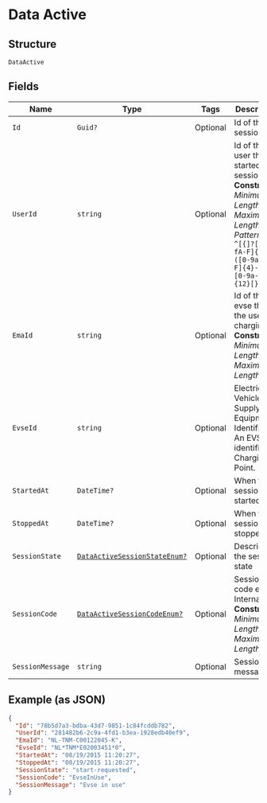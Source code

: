 
# Data Active

## Structure

`DataActive`

## Fields

| Name | Type | Tags | Description |
|  --- | --- | --- | --- |
| `Id` | `Guid?` | Optional | Id of the session |
| `UserId` | `string` | Optional | Id of the user that started the session<br>**Constraints**: *Minimum Length*: `36`, *Maximum Length*: `36`, *Pattern*: `^[{]?[0-9a-fA-F]{8}-([0-9a-fA-F]{4}-){3}[0-9a-fA-F]{12}[}]?$` |
| `EmaId` | `string` | Optional | Id of the evse that the user is charging<br>**Constraints**: *Minimum Length*: `12`, *Maximum Length*: `36` |
| `EvseId` | `string` | Optional | Electric Vehicle Supply Equipment Identifier. An EVSEID identifies a Charging Point. |
| `StartedAt` | `DateTime?` | Optional | When the session is started |
| `StoppedAt` | `DateTime?` | Optional | When the session is stopped |
| `SessionState` | [`DataActiveSessionStateEnum?`](../../doc/models/data-active-session-state-enum.md) | Optional | Describes the session state |
| `SessionCode` | [`DataActiveSessionCodeEnum?`](../../doc/models/data-active-session-code-enum.md) | Optional | Session code e.g InternalError<br>**Constraints**: *Minimum Length*: `7`, *Maximum Length*: `14` |
| `SessionMessage` | `string` | Optional | Session message |

## Example (as JSON)

```json
{
  "Id": "78b5d7a3-bdba-43d7-9851-1c84fcddb782",
  "UserId": "281482b6-2c9a-4fd1-b3ea-1928edb40ef9",
  "EmaId": "NL-TNM-C00122045-K",
  "EvseId": "NL*TNM*E02003451*0",
  "StartedAt": "08/19/2015 11:20:27",
  "StoppedAt": "08/19/2015 11:20:27",
  "SessionState": "start-requested",
  "SessionCode": "EvseInUse",
  "SessionMessage": "Evse in use"
}
```

